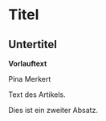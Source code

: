 <!---
type: article-standard
x_id: 1234567890123456789
catchphrase: Testartikel
column: Wissen
working_title: Standard-Testartikel
title: MD_BLOCK
-->

# Titel

<!---
subtitle: MD_BLOCK
-->

## Untertitel

<!---
teaser: MD_BLOCK
-->

**Vorlauftext**

<!---
author: MD_BLOCK
-->

Pina Merkert

<!---
content: MD_BLOCK
-->

Text des Artikels.

Dies ist ein zweiter Absatz.

<!---
article_link:
  type: article-link-container
  link_description: Dokumentation
  link: <ctlink />
bibliography:
  - type: bibliography-reference-ct-intern
    author: Pina Merkert
    title: Djangolino
    subtitle: Webentwicklung mit Django und wenig Code
    issue: 17
    year: 19
    page: 127
  - type: bibliography-reference-web
    url: https://ct.de
-->